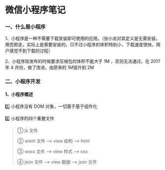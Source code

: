 # 微信小程序笔记

### 一、什么是小程序

1、小程序是一种不需要下载安装即可使用的应用。（张小龙对其定义是无需安装，用完即走。实际上是需要安装的，只不过小程序的体积特别小，下载速度很快，用户感觉不到下载的过程）

2、小程序刚发布的时候要求压缩包的体积不能大于 1M ，否则无法通过。在 2017 年 4 月份，做了改进，由原来的 1M提升到 2M

### 二、小程序开发

#### 1、小程序概述

1️⃣ 小程序没有 DOM 对象，一切基于基于组件化

2️⃣ 小程序的四个重要文件

> ① js 文件
>
> ② wxml 文件 —> view 结构 —> html
>
> ③ wxss 文件  —> view 样式  ——> css
>
> ④ json 文件   ——> view 数据 —> json 文件